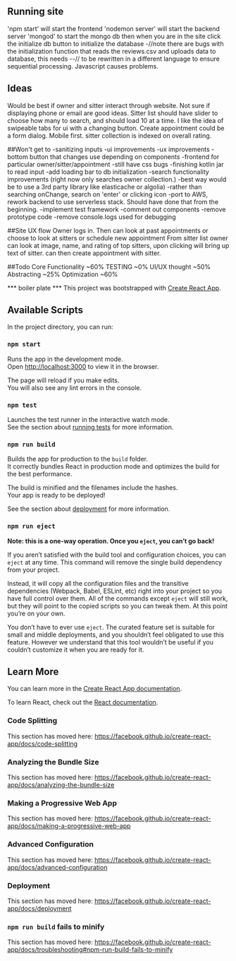 ## Running site
'npm start' will start the frontend
'nodemon server' will start the backend server
'mongod' to start the mongo db
then when you are in the site click the initialize db button to initialize the database
 -//note there are bugs with the initialization function that reads the reviews.csv and uploads data to database, this needs
 --// to be rewritten in a different language to ensure sequential processing.  Javascript causes problems.

## Ideas
Would be best if owner and sitter interact through website.  Not sure if displaying phone or email are good ideas.
Sitter list should have slider to choose how many to search, and should load 10 at a time.
I like the idea of swipeable tabs for ui with a changing button.
Create appointment could be a form dialog.
Mobile first.
sitter collection is indexed on overall rating.

##Won't get to
-sanitizing inputs
-ui improvements
-ux improvements
  -bottom button that changes use depending on components
  -frontend for particular owner/sitter/appointment
-still have css bugs
-finishing kotlin jar to read input
  -add loading bar to db initialization
-search functionality improvements (right now only searches owner collection.)
  -best way would be to use a 3rd party library like elasticache or algolia)
  -rather than searching onChange, search on 'enter' or clicking icon
-port to AWS, rework backend to use serverless stack.  Should have done that from the beginning.
-implement test framework
-comment out components
-remove prototype code
-remove console.logs used for debugging


##Site UX flow
Owner logs in.  Then can look at past appointments or choose to look at sitters or schedule new appointment
From sitter list owner can look at image, name, and rating of top sitters, upon clicking will bring up text of sitter. can then create appointment with sitter.

##Todo
Core Functionality ~60%
TESTING ~0%
UI/UX thought ~50%
Abstracting ~25%
Optimization ~60%


*** boiler plate ***
This project was bootstrapped with [Create React App](https://github.com/facebook/create-react-app).

## Available Scripts

In the project directory, you can run:

### `npm start`

Runs the app in the development mode.<br>
Open [http://localhost:3000](http://localhost:3000) to view it in the browser.

The page will reload if you make edits.<br>
You will also see any lint errors in the console.

### `npm test`

Launches the test runner in the interactive watch mode.<br>
See the section about [running tests](https://facebook.github.io/create-react-app/docs/running-tests) for more information.

### `npm run build`

Builds the app for production to the `build` folder.<br>
It correctly bundles React in production mode and optimizes the build for the best performance.

The build is minified and the filenames include the hashes.<br>
Your app is ready to be deployed!

See the section about [deployment](https://facebook.github.io/create-react-app/docs/deployment) for more information.

### `npm run eject`

**Note: this is a one-way operation. Once you `eject`, you can’t go back!**

If you aren’t satisfied with the build tool and configuration choices, you can `eject` at any time. This command will remove the single build dependency from your project.

Instead, it will copy all the configuration files and the transitive dependencies (Webpack, Babel, ESLint, etc) right into your project so you have full control over them. All of the commands except `eject` will still work, but they will point to the copied scripts so you can tweak them. At this point you’re on your own.

You don’t have to ever use `eject`. The curated feature set is suitable for small and middle deployments, and you shouldn’t feel obligated to use this feature. However we understand that this tool wouldn’t be useful if you couldn’t customize it when you are ready for it.

## Learn More

You can learn more in the [Create React App documentation](https://facebook.github.io/create-react-app/docs/getting-started).

To learn React, check out the [React documentation](https://reactjs.org/).

### Code Splitting

This section has moved here: https://facebook.github.io/create-react-app/docs/code-splitting

### Analyzing the Bundle Size

This section has moved here: https://facebook.github.io/create-react-app/docs/analyzing-the-bundle-size

### Making a Progressive Web App

This section has moved here: https://facebook.github.io/create-react-app/docs/making-a-progressive-web-app

### Advanced Configuration

This section has moved here: https://facebook.github.io/create-react-app/docs/advanced-configuration

### Deployment

This section has moved here: https://facebook.github.io/create-react-app/docs/deployment

### `npm run build` fails to minify

This section has moved here: https://facebook.github.io/create-react-app/docs/troubleshooting#npm-run-build-fails-to-minify
